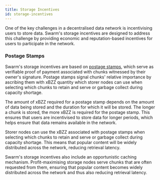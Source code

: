 ```yaml
---
title: Storage Incentives
id: storage-incentives
---
```


One of the key challenges in a decentralised data network is incentivising users to store data. Swarm's storage incentives are designed to address this challenge by providing economic and reputation-based incentives for users to participate in the network.


### Postage Stamps

Swarm's storage incentives are based on [postage stamps](/docs/learn/technology/contracts/postage-stamp), which serve as verifiable proof of payment associated with chunks witnessed by their owner's signature. Postage stamps signal chunks' relative importance by ascribing them with xBZZ quantity which storer nodes can use when selecting which chunks to retain and serve or garbage collect during capacity shortage.

The amount of xBZZ required for a postage stamp depends on the amount of data being stored and the duration for which it will be stored. The longer a chunk is stored, the more xBZZ is required for the postage stamp. This ensures that users are incentivised to store data for longer periods, which helps ensure that data remains available in the network.

Storer nodes can use the xBZZ associated with postage stamps when selecting which chunks to retain and serve or garbage collect during capacity shortage. This means that popular content will be widely distributed across the network, reducing retrieval latency.

Swarm's storage incentives also include an opportunistic caching mechanism. Profit-maximising storage nodes serve chunks that are often requested from them, ensuring that popular content becomes widely distributed across the network and thus also reducing retrieval latency.

